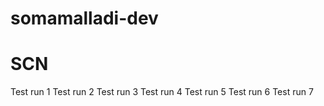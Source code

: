 # somamalladi-dev
# SCN
Test run 1
Test run 2
Test run 3
Test run 4
Test run 5
Test run 6
Test run 7
